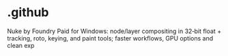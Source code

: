 # .github
Nuke by Foundry Paid for Windows: node/layer compositing in 32‑bit float + tracking, roto, keying, and paint tools; faster workflows, GPU options and clean exp
